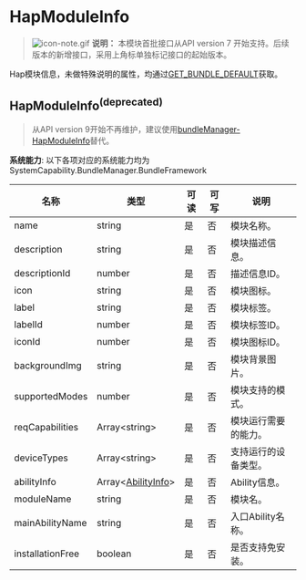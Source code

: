 # HapModuleInfo

> ![icon-note.gif](public_sys-resources/icon-note.gif) **说明：**
> 本模块首批接口从API version 7 开始支持。后续版本的新增接口，采用上角标单独标记接口的起始版本。



Hap模块信息，未做特殊说明的属性，均通过[GET_BUNDLE_DEFAULT](js-apis-Bundle.md)获取。

## HapModuleInfo<sup>(deprecated)<sup>

> 从API version 9开始不再维护，建议使用[bundleManager-HapModuleInfo](js-apis-bundleManager-hapModuleInfo.md)替代。

**系统能力**: 以下各项对应的系统能力均为SystemCapability.BundleManager.BundleFramework



| 名称                              | 类型                                                         | 可读 | 可写 | 说明                 |
| --------------------------------- | ------------------------------------------------------------ | ---- | ---- | -------------------- |
| name                              | string                                                       | 是   | 否   | 模块名称。             |
| description                       | string                                                       | 是   | 否   | 模块描述信息。         |
| descriptionId                     | number                                                       | 是   | 否   | 描述信息ID。           |
| icon                              | string                                                       | 是   | 否   | 模块图标。             |
| label                             | string                                                       | 是   | 否   | 模块标签。             |
| labelId                           | number                                                       | 是   | 否   | 模块标签ID。           |
| iconId                            | number                                                       | 是   | 否   | 模块图标ID。           |
| backgroundImg                     | string                                                       | 是   | 否   | 模块背景图片。         |
| supportedModes                    | number                                                       | 是   | 否   | 模块支持的模式。       |
| reqCapabilities                   | Array\<string>                                               | 是   | 否   | 模块运行需要的能力。   |
| deviceTypes                       | Array\<string>                                               | 是   | 否   | 支持运行的设备类型。   |
| abilityInfo                       | Array\<[AbilityInfo](js-apis-bundle-AbilityInfo.md)>         | 是   | 否   | Ability信息。          |
| moduleName                        | string                                                       | 是   | 否   | 模块名。               |
| mainAbilityName                   | string                                                       | 是   | 否   | 入口Ability名称。      |
| installationFree                  | boolean                                                      | 是   | 否   | 是否支持免安装。       |


